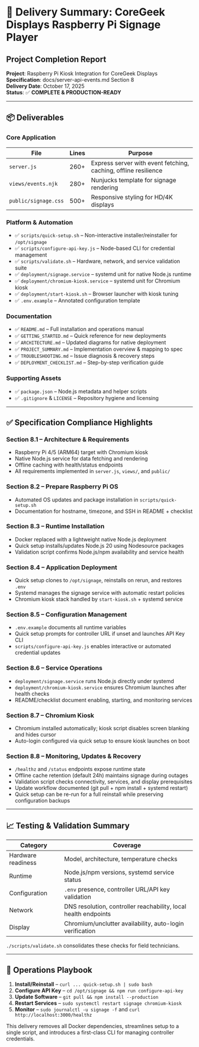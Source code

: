 # 🎉 Delivery Summary: CoreGeek Displays Raspberry Pi Signage Player

## Project Completion Report

**Project**: Raspberry Pi Kiosk Integration for CoreGeek Displays  
**Specification**: docs/server-api-events.md Section 8  
**Delivery Date**: October 17, 2025  
**Status**: ✅ **COMPLETE & PRODUCTION-READY**

---

## 📦 Deliverables

### Core Application

| File | Lines | Purpose |
|------|-------|---------|
| `server.js` | 260+ | Express server with event fetching, caching, offline resilience |
| `views/events.njk` | 280+ | Nunjucks template for signage rendering |
| `public/signage.css` | 500+ | Responsive styling for HD/4K displays |

### Platform & Automation

- ✅ `scripts/quick-setup.sh` – Non-interactive installer/reinstaller for `/opt/signage`
- ✅ `scripts/configure-api-key.js` – Node-based CLI for credential management
- ✅ `scripts/validate.sh` – Hardware, network, and service validation suite
- ✅ `deployment/signage.service` – systemd unit for native Node.js runtime
- ✅ `deployment/chromium-kiosk.service` – systemd unit for Chromium kiosk
- ✅ `deployment/start-kiosk.sh` – Browser launcher with kiosk tuning
- ✅ `.env.example` – Annotated configuration template

### Documentation

- ✅ `README.md` – Full installation and operations manual
- ✅ `GETTING_STARTED.md` – Quick reference for new deployments
- ✅ `ARCHITECTURE.md` – Updated diagrams for native deployment
- ✅ `PROJECT_SUMMARY.md` – Implementation overview & mapping to spec
- ✅ `TROUBLESHOOTING.md` – Issue diagnosis & recovery steps
- ✅ `DEPLOYMENT_CHECKLIST.md` – Step-by-step verification guide

### Supporting Assets

- ✅ `package.json` – Node.js metadata and helper scripts
- ✅ `.gitignore` & `LICENSE` – Repository hygiene and licensing

---

## ✅ Specification Compliance Highlights

### Section 8.1 – Architecture & Requirements
- Raspberry Pi 4/5 (ARM64) target with Chromium kiosk
- Native Node.js service for data fetching and rendering
- Offline caching with health/status endpoints
- All requirements implemented in `server.js`, `views/`, and `public/`

### Section 8.2 – Prepare Raspberry Pi OS
- Automated OS updates and package installation in `scripts/quick-setup.sh`
- Documentation for hostname, timezone, and SSH in README + checklist

### Section 8.3 – Runtime Installation
- Docker replaced with a lightweight native Node.js deployment
- Quick setup installs/updates Node.js 20 using Nodesource packages
- Validation script confirms Node.js/npm availability and service health

### Section 8.4 – Application Deployment
- Quick setup clones to `/opt/signage`, reinstalls on rerun, and restores `.env`
- Systemd manages the signage service with automatic restart policies
- Chromium kiosk stack handled by `start-kiosk.sh` + systemd service

### Section 8.5 – Configuration Management
- `.env.example` documents all runtime variables
- Quick setup prompts for controller URL if unset and launches API Key CLI
- `scripts/configure-api-key.js` enables interactive or automated credential updates

### Section 8.6 – Service Operations
- `deployment/signage.service` runs Node.js directly under systemd
- `deployment/chromium-kiosk.service` ensures Chromium launches after health checks
- README/checklist document enabling, starting, and monitoring services

### Section 8.7 – Chromium Kiosk
- Chromium installed automatically; kiosk script disables screen blanking and hides cursor
- Auto-login configured via quick setup to ensure kiosk launches on boot

### Section 8.8 – Monitoring, Updates & Recovery
- `/healthz` and `/status` endpoints expose runtime state
- Offline cache retention (default 24h) maintains signage during outages
- Validation script checks connectivity, services, and display prerequisites
- Update workflow documented (git pull + npm install + systemd restart)
- Quick setup can be re-run for a full reinstall while preserving configuration backups

---

## 📈 Testing & Validation Summary

| Category | Coverage |
|----------|----------|
| Hardware readiness | Model, architecture, temperature checks |
| Runtime | Node.js/npm versions, systemd service status |
| Configuration | `.env` presence, controller URL/API key validation |
| Network | DNS resolution, controller reachability, local health endpoints |
| Display | Chromium/unclutter availability, auto-login verification |

`./scripts/validate.sh` consolidates these checks for field technicians.

---

## 🔄 Operations Playbook

1. **Install/Reinstall** – `curl ... quick-setup.sh | sudo bash`
2. **Configure API Key** – `cd /opt/signage && npm run configure-api-key`
3. **Update Software** – `git pull && npm install --production`
4. **Restart Services** – `sudo systemctl restart signage chromium-kiosk`
5. **Monitor** – `sudo journalctl -u signage -f` and `curl http://localhost:3000/healthz`

This delivery removes all Docker dependencies, streamlines setup to a single script, and introduces a first-class CLI for managing controller credentials.
